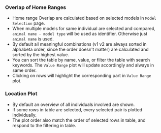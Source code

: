 ### Overlap of Home Ranges
- Home range Overlap are calculated based on selected models in `Model Selection` page.
- When multiple models for same individual are selected and compared, `animal name - model type` will be used as identifier. Otherwise just `animal name` is used.
- By default all meaningful combinations (v1 v2 are always sorted in alphabeta order, since the order doesn't matter) are calculated and sorted by the highest value.
- You can sort the table by name, value, or filter the table with search keywords. The `Value Range` plot will update accordingly and always in same order.
- Clicking on rows will highlight the corresponding part in `Value Range` plot.

### Location Plot
- By default an overview of all individuals involved are shown.
- If some rows in table are selected, every selected pair is plotted individually.
- The plot order also match the order of selected rows in table, and respond to the filtering in table.

